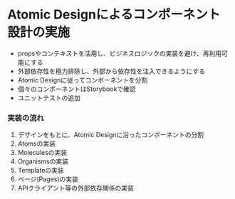 # Atomic Designによるコンポーネント設計の実施

* propsやコンテキストを活用し、ビジネスロジックの実装を避け、再利用可能にする
* 外部依存性を極力排除し、外部から依存性を注入できるようにする
* Atomic Designに従ってコンポーネントを分割
* 個々のコンポーネントはStorybookで確認
* ユニットテストの追加

### 実装の流れ
1. デザインをもとに、Atomic Designに沿ったコンポーネントの分割
2. Atomsの実装
3. Moleculesの実装
4. Organismsの実装
5. Templateの実装
6. ページ(Pages)の実装
7. APIクライアント等の外部依存関係の実装

